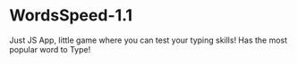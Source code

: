 # WordsSpeed-1.1
Just JS App, little game where you can test your typing skills! Has the most popular word to Type!
